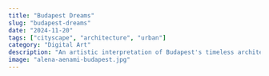 ```yaml
---
title: "Budapest Dreams"
slug: "budapest-dreams"
date: "2024-11-20"
tags: ["cityscape", "architecture", "urban"]
category: "Digital Art"
description: "An artistic interpretation of Budapest's timeless architecture and urban beauty."
image: "alena-aenami-budapest.jpg"
---
```

